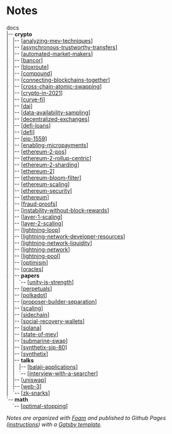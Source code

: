 # Notes

docs<br />
|-- **crypto** <br />
|&nbsp;&nbsp;&nbsp;|-- [[analyzing-mev-techniques]]<br />
|&nbsp;&nbsp;&nbsp;|-- [[asynchronous-trustworthy-transfers]]<br />
|&nbsp;&nbsp;&nbsp;|-- [[automated-market-makers]]<br />
|&nbsp;&nbsp;&nbsp;|-- [[bancor]]<br />
|&nbsp;&nbsp;&nbsp;|-- [[bloxroute]]<br />
|&nbsp;&nbsp;&nbsp;|-- [[compound]]<br />
|&nbsp;&nbsp;&nbsp;|-- [[connecting-blockchains-together]]<br />
|&nbsp;&nbsp;&nbsp;|-- [[cross-chain-atomic-swapping]]<br />
|&nbsp;&nbsp;&nbsp;|-- [[crypto-in-2021]]<br />
|&nbsp;&nbsp;&nbsp;|-- [[curve-fi]]<br />
|&nbsp;&nbsp;&nbsp;|-- [[dai]]<br />
|&nbsp;&nbsp;&nbsp;|-- [[data-availability-sampling]]<br />
|&nbsp;&nbsp;&nbsp;|-- [[decentralized-exchanges]]<br />
|&nbsp;&nbsp;&nbsp;|-- [[defi-loans]]<br />
|&nbsp;&nbsp;&nbsp;|-- [[defi]]<br />
|&nbsp;&nbsp;&nbsp;|-- [[eip-1559]]<br />
|&nbsp;&nbsp;&nbsp;|-- [[enabling-micropayments]]<br />
|&nbsp;&nbsp;&nbsp;|-- [[ethereum-2-pos]]<br />
|&nbsp;&nbsp;&nbsp;|-- [[ethereum-2-rollup-centric]]<br />
|&nbsp;&nbsp;&nbsp;|-- [[ethereum-2-sharding]]<br />
|&nbsp;&nbsp;&nbsp;|-- [[ethereum-2]]<br />
|&nbsp;&nbsp;&nbsp;|-- [[ethereum-bloom-filter]]<br />
|&nbsp;&nbsp;&nbsp;|-- [[ethereum-scaling]]<br />
|&nbsp;&nbsp;&nbsp;|-- [[ethereum-security]]<br />
|&nbsp;&nbsp;&nbsp;|-- [[ethereum]]<br />
|&nbsp;&nbsp;&nbsp;|-- [[fraud-proofs]]<br />
|&nbsp;&nbsp;&nbsp;|-- [[instability-without-block-rewards]]<br />
|&nbsp;&nbsp;&nbsp;|-- [[layer-1-scaling]]<br />
|&nbsp;&nbsp;&nbsp;|-- [[layer-2-scaling]]<br />
|&nbsp;&nbsp;&nbsp;|-- [[lightning-loop]]<br />
|&nbsp;&nbsp;&nbsp;|-- [[lightning-network-developer-resources]]<br />
|&nbsp;&nbsp;&nbsp;|-- [[lightning-network-liquidity]]<br />
|&nbsp;&nbsp;&nbsp;|-- [[lightning-network]]<br />
|&nbsp;&nbsp;&nbsp;|-- [[lightning-pool]]<br />
|&nbsp;&nbsp;&nbsp;|-- [[optimism]]<br />
|&nbsp;&nbsp;&nbsp;|-- [[oracles]]<br />
|&nbsp;&nbsp;&nbsp;|-- **papers**<br />
|&nbsp;&nbsp;&nbsp;|&nbsp;&nbsp;&nbsp;\`-- [[unity-is-strength]]<br />
|&nbsp;&nbsp;&nbsp;|-- [[perpetuals]]<br />
|&nbsp;&nbsp;&nbsp;|-- [[polkadot]]<br />
|&nbsp;&nbsp;&nbsp;|-- [[proposer-builder-separation]]<br />
|&nbsp;&nbsp;&nbsp;|-- [[scaling]]<br />
|&nbsp;&nbsp;&nbsp;|-- [[sidechain]]<br />
|&nbsp;&nbsp;&nbsp;|-- [[social-recovery-wallets]]<br />
|&nbsp;&nbsp;&nbsp;|-- [[solana]]<br />
|&nbsp;&nbsp;&nbsp;|-- [[state-of-mev]]<br />
|&nbsp;&nbsp;&nbsp;|-- [[submarine-swap]]<br />
|&nbsp;&nbsp;&nbsp;|-- [[synthetix-sip-80]]<br />
|&nbsp;&nbsp;&nbsp;|-- [[synthetix]]<br />
|&nbsp;&nbsp;&nbsp;|-- **talks**<br />
|&nbsp;&nbsp;&nbsp;|&nbsp;&nbsp;&nbsp;|-- [[balaji-applications]]<br />
|&nbsp;&nbsp;&nbsp;|&nbsp;&nbsp;&nbsp;\`-- [[interview-with-a-searcher]]<br />
|&nbsp;&nbsp;&nbsp;|-- [[uniswap]]<br />
|&nbsp;&nbsp;&nbsp;|-- [[web-3]]<br />
|&nbsp;&nbsp;&nbsp;\`-- [[zk-snarks]]<br />
\`-- **math**<br />
&nbsp;&nbsp;&nbsp; \`-- [[optimal-stopping]]<br />

_Notes are organized with [Foam](https://foambubble.github.io/) and published to Github Pages ([instructions](https://foambubble.github.io/foam/publishing/publish-to-github-pages.html)) with a [Gatsby template](https://github.com/mathieudutour/foam-gatsby-template)._

[//begin]: # "Autogenerated link references for markdown compatibility"
[analyzing-mev-techniques]: docs/crypto/analyzing-mev-techniques "Analyzing MEV Transactions"
[asynchronous-trustworthy-transfers]: docs/crypto/asynchronous-trustworthy-transfers "Asynchronous Trustworthy Transfers"
[automated-market-makers]: docs/crypto/automated-market-makers "Automated Market Makers (AMM)"
[bancor]: docs/crypto/bancor "Bancor"
[bloxroute]: docs/crypto/bloxroute "bloXroute"
[compound]: docs/crypto/compound "Compound"
[connecting-blockchains-together]: docs/crypto/connecting-blockchains-together "Connecting Blockchains Together"
[cross-chain-atomic-swapping]: docs/crypto/cross-chain-atomic-swapping "Cross-Chain Atomic Swapping"
[crypto-in-2021]: docs/crypto/crypto-in-2021 "Crypto in 2021"
[curve-fi]: docs/crypto/curve-fi "Curve Finance"
[dai]: docs/crypto/dai "Dai (Stablecoin)"
[data-availability-sampling]: docs/crypto/data-availability-sampling "Data Availability Sampling"
[decentralized-exchanges]: docs/crypto/decentralized-exchanges "Decentralized Exchanges"
[defi-loans]: docs/crypto/defi-loans "DeFi"
[defi]: docs/crypto/defi "DeFi"
[eip-1559]: docs/crypto/eip-1559 "EIP 1559"
[enabling-micropayments]: docs/crypto/enabling-micropayments "Enabling Micropayments"
[ethereum-2-pos]: docs/crypto/ethereum-2-pos "Ethereum 2: Proof of Stake"
[ethereum-2-rollup-centric]: docs/crypto/ethereum-2-rollup-centric "Ethereum 2: Rollup-Centric Roadmap"
[ethereum-2-sharding]: docs/crypto/ethereum-2-sharding "Ethereum 2: Sharding"
[ethereum-2]: docs/crypto/ethereum-2 "Ethereum 2"
[ethereum-bloom-filter]: docs/crypto/ethereum-bloom-filter "Ethereum Bloom Filter"
[ethereum-scaling]: docs/crypto/ethereum-scaling "Ethereum Scaling"
[ethereum-security]: docs/crypto/ethereum-security "Ethereum Security"
[ethereum]: docs/crypto/ethereum "Ethereum"
[fraud-proofs]: docs/crypto/fraud-proofs "Fraud Proofs"
[instability-without-block-rewards]: docs/crypto/instability-without-block-rewards "Instability Without Block Rewards"
[layer-1-scaling]: docs/crypto/layer-1-scaling "Layer-1 Scaling"
[layer-2-scaling]: docs/crypto/layer-2-scaling "Layer-2 Scaling"
[lightning-loop]: docs/crypto/lightning-loop "Lightning Loop"
[lightning-network-developer-resources]: docs/crypto/lightning-network-developer-resources "Lightning Network Developer Resources"
[lightning-network-liquidity]: docs/crypto/lightning-network-liquidity "Lightning Network Liquidity"
[lightning-network]: docs/crypto/lightning-network "Lightning"
[lightning-pool]: docs/crypto/lightning-pool "Lightning Pool"
[optimism]: docs/crypto/optimism "Optimism"
[oracles]: docs/crypto/oracles "Oracles"
[unity-is-strength]: docs/crypto/papers/unity-is-strength "Unity is Strength: A Formalization of Cross-Domain Maximal Extractable Value"
[perpetuals]: docs/crypto/perpetuals "Perpetuals"
[polkadot]: docs/crypto/polkadot "Polkadot"
[proposer-builder-separation]: docs/crypto/proposer-builder-separation "Proposer Builder Separation"
[scaling]: docs/crypto/scaling "Scaling"
[sidechain]: docs/crypto/sidechain "Sidechains"
[social-recovery-wallets]: docs/crypto/social-recovery-wallets "Social Recovery Wallets"
[solana]: docs/crypto/solana "Solana"
[state-of-mev]: docs/crypto/state-of-mev "State of MEV"
[submarine-swap]: docs/crypto/submarine-swap "Submarine Swap"
[synthetix-sip-80]: docs/crypto/synthetix-sip-80 "Synthetix: SIP 80 (Synthetic Futures)"
[synthetix]: docs/crypto/synthetix "Synthetix"
[balaji-applications]: docs/crypto/talks/balaji-applications "Balaji Srinivasan: Applications: Today & 2025"
[interview-with-a-searcher]: docs/crypto/talks/interview-with-a-searcher "Interview with a Searcher - with MEV Senpai and Hasu"
[uniswap]: docs/crypto/uniswap "Uniswap (V1)"
[web-3]: docs/crypto/web-3 "Web 3.0"
[zk-snarks]: docs/crypto/zk-snarks "zk-SNARKs"
[optimal-stopping]: docs/math/optimal-stopping "Optimal Stopping"
[//end]: # "Autogenerated link references"
